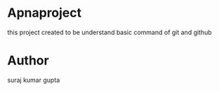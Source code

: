 # Apnaproject
this project created to be understand basic command of git and github
# Author 
suraj kumar gupta


